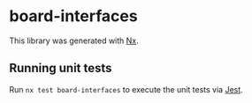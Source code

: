 # board-interfaces

This library was generated with [Nx](https://nx.dev).

## Running unit tests

Run `nx test board-interfaces` to execute the unit tests via [Jest](https://jestjs.io).
